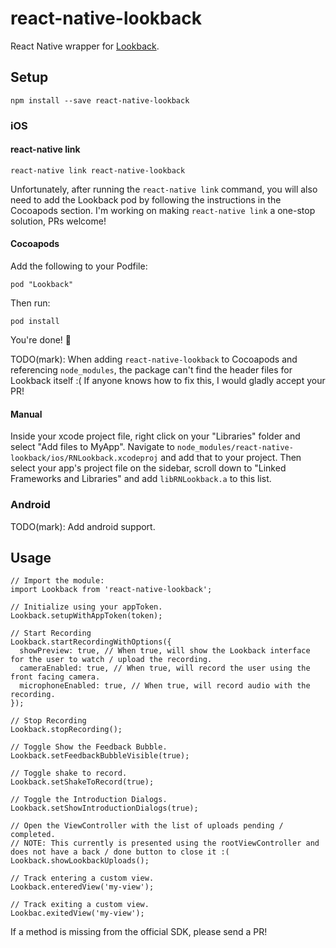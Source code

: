 # react-native-lookback

React Native wrapper for [Lookback](https://lookback.io/).


## Setup

```
npm install --save react-native-lookback
```

### iOS

#### react-native link

```
react-native link react-native-lookback
```

Unfortunately, after running the `react-native link` command, you will also need to add the Lookback pod by following the instructions in the Cocoapods section. I'm working on making `react-native link` a one-stop solution, PRs welcome!

#### Cocoapods

Add the following to your Podfile:

```
pod "Lookback"
```

Then run:

```
pod install
```

You're done! :tada:

TODO(mark): When adding `react-native-lookback` to Cocoapods and referencing `node_modules`, the package can't find the header files for Lookback itself :( If anyone knows how to fix this, I would gladly accept your PR!

#### Manual

Inside your xcode project file, right click on your "Libraries" folder and select "Add files to MyApp". Navigate to `node_modules/react-native-lookback/ios/RNLookback.xcodeproj` and add that to your project. Then select your app's project file on the sidebar, scroll down to "Linked Frameworks and Libraries" and add `libRNLookback.a` to this list.

### Android

TODO(mark): Add android support.

## Usage

```
// Import the module:
import Lookback from 'react-native-lookback';

// Initialize using your appToken.
Lookback.setupWithAppToken(token);

// Start Recording
Lookback.startRecordingWithOptions({
  showPreview: true, // When true, will show the Lookback interface for the user to watch / upload the recording.
  cameraEnabled: true, // When true, will record the user using the front facing camera.
  microphoneEnabled: true, // When true, will record audio with the recording.
});

// Stop Recording
Lookback.stopRecording();

// Toggle Show the Feedback Bubble.
Lookback.setFeedbackBubbleVisible(true);

// Toggle shake to record.
Lookback.setShakeToRecord(true);

// Toggle the Introduction Dialogs.
Lookback.setShowIntroductionDialogs(true);

// Open the ViewController with the list of uploads pending / completed.
// NOTE: This currently is presented using the rootViewController and does not have a back / done button to close it :(
Lookback.showLookbackUploads();

// Track entering a custom view.
Lookback.enteredView('my-view');

// Track exiting a custom view.
Lookbac.exitedView('my-view');
```

If a method is missing from the official SDK, please send a PR!
